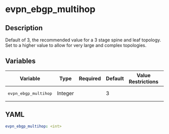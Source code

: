 # evpn_ebgp_multihop

## Description

Default of 3, the recommended value for a 3 stage spine and leaf topology.<br>Set to a higher value to allow for very large and complex topologies.<br>

## Variables

| Variable | Type | Required | Default | Value Restrictions | Description |
| -------- | ---- | -------- | ------- | ------------------ | ----------- |
| <pre>evpn_ebgp_multihop | Integer |  | 3 |  | EVPN EBGP Multihop |

## YAML

```yaml
evpn_ebgp_multihop: <int>
```